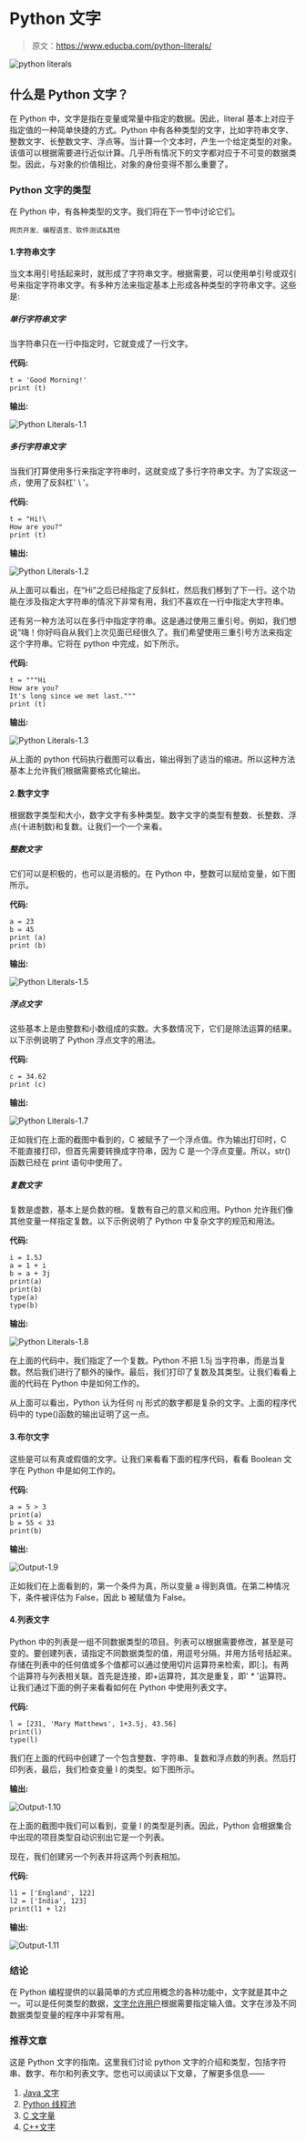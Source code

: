 # Python 文字

> 原文：<https://www.educba.com/python-literals/>

![python literals](img/e279d7ec466b5db445200055acbf074a.png)



## 什么是 Python 文字？

在 Python 中，文字是指在变量或常量中指定的数据。因此，literal 基本上对应于指定值的一种简单快捷的方式。Python 中有各种类型的文字，比如字符串文字、整数文字、长整数文字、浮点等。当计算一个文本时，产生一个给定类型的对象。该值可以根据需要进行近似计算。几乎所有情况下的文字都对应于不可变的数据类型。因此，与对象的价值相比，对象的身份变得不那么重要了。

### Python 文字的类型

在 Python 中，有各种类型的文字。我们将在下一节中讨论它们。

<small>网页开发、编程语言、软件测试&其他</small>

#### 1.字符串文字

当文本用引号括起来时，就形成了字符串文字。根据需要，可以使用单引号或双引号来指定字符串文字。有多种方法来指定基本上形成各种类型的字符串文字。这些是:

##### 单行字符串文字

当字符串只在一行中指定时，它就变成了一行文字。

**代码:**

```
t = 'Good Morning!'
print (t)
```

**输出:**

![Python Literals-1.1](img/a051f65ba1ccb76ac0c070a4aea984be.png)



##### 多行字符串文字

当我们打算使用多行来指定字符串时，这就变成了多行字符串文字。为了实现这一点，使用了反斜杠' \ '。

**代码:**

```
t = "Hi!\
How are you?"
print (t)
```

**输出:**

![Python Literals-1.2](img/9f9fc7997358df9d8b9a5f0bbf744d31.png)



从上面可以看出，在“Hi”之后已经指定了反斜杠，然后我们移到了下一行。这个功能在涉及指定大字符串的情况下非常有用，我们不喜欢在一行中指定大字符串。

还有另一种方法可以在多行中指定字符串。这是通过使用三重引号。例如，我们想说“嗨！你好吗自从我们上次见面已经很久了。我们希望使用三重引号方法来指定这个字符串。它将在 python 中完成，如下所示。

**代码:**

```
t = """Hi
How are you?
It's long since we met last."""
print (t)
```

**输出:**

![Python Literals-1.3](img/cbf5081b6ec68b854b7ae652b1e66f58.png)



从上面的 python 代码执行截图可以看出，输出得到了适当的缩进。所以这种方法基本上允许我们根据需要格式化输出。

#### 2.数字文字

根据数字类型和大小，数字文字有多种类型。数字文字的类型有整数、长整数、浮点(十进制数)和复数。让我们一个一个来看。

##### 整数文字

它们可以是积极的，也可以是消极的。在 Python 中，整数可以赋给变量，如下图所示。

**代码:**

```
a = 23
b = 45
print (a)
print (b)
```

**输出:**

![Python Literals-1.5](img/29466806741afd8ddbb79f54d6362a44.png)



##### 浮点文字

这些基本上是由整数和小数组成的实数。大多数情况下，它们是除法运算的结果。以下示例说明了 Python 浮点文字的用法。

**代码:**

```
c = 34.62
print (c)
```

**输出:**

![Python Literals-1.7](img/1e634c18a83583cf2c52a81c4e2d9d7f.png)



正如我们在上面的截图中看到的，C 被赋予了一个浮点值。作为输出打印时，C 不能直接打印，但首先需要转换成字符串，因为 C 是一个浮点变量。所以，str()函数已经在 print 语句中使用了。

##### 复数文字

复数是虚数，基本上是负数的根。复数有自己的意义和应用。Python 允许我们像其他变量一样指定复数。以下示例说明了 Python 中复杂文字的规范和用法。

**代码:**

```
i = 1.5J
a = 1 + i
b = a + 3j
print(a)
print(b)
type(a)
type(b)
```

**输出:**

![Python Literals-1.8](img/5dfb1448f3f88eb51fd00a64001c7f10.png)



在上面的代码中，我们指定了一个复数。Python 不把 1.5j 当字符串，而是当复数。然后我们进行了额外的操作。最后，我们打印了复数及其类型。让我们看看上面的代码在 Python 中是如何工作的。

从上面可以看出，Python 认为任何 nj 形式的数字都是复杂的文字。上面的程序代码中的 type()函数的输出证明了这一点。

#### 3.布尔文字

这些是可以有真或假值的文字。让我们来看看下面的程序代码，看看 Boolean 文字在 Python 中是如何工作的。

**代码:**

```
a = 5 > 3
print(a)
b = 55 < 33
print(b)
```

**输出:**

![Output-1.9](img/ffc7710ee51c59d0e618be199a949dea.png)



正如我们在上面看到的，第一个条件为真，所以变量 a 得到真值。在第二种情况下，条件被评估为 False，因此 b 被赋值为 False。

#### 4.列表文字

Python 中的列表是一组不同数据类型的项目。列表可以根据需要修改，甚至是可变的。要创建列表，请指定不同数据类型的值，用逗号分隔，并用方括号括起来。存储在列表中的任何值或多个值都可以通过使用切片运算符来检索，即[:]。有两个运算符与列表相关联。首先是连接，即+运算符，其次是重复，即' * '运算符。让我们通过下面的例子来看看如何在 Python 中使用列表文字。

**代码:**

```
l = [231, 'Mary Matthews', 1+3.5j, 43.56]
print(l)
type(l)
```

我们在上面的代码中创建了一个包含整数、字符串、复数和浮点数的列表。然后打印列表，最后，我们检查变量 l 的类型。如下图所示。

**输出:**

![Output-1.10](img/1faba52e0642b6ed00ee36066bb7d379.png)



在上面的截图中我们可以看到，变量 l 的类型是列表。因此，Python 会根据集合中出现的项目类型自动识别出它是一个列表。

现在，我们创建另一个列表并将这两个列表相加。

**代码:**

```
l1 = ['England', 122]
l2 = ['India', 123]
print(l1 + l2)
```

**输出:**

![Output-1.11](img/b2e335c0ebf4bee91b0bc625a0d9cee0.png)



### 结论

在 Python 编程提供的以最简单的方式应用概念的各种功能中，文字就是其中之一。可以是任何类型的数据，[文字允许用户](https://www.educba.com/c-sharp-literals/)根据需要指定输入值。文字在涉及不同数据类型变量的程序中非常有用。

### 推荐文章

这是 Python 文字的指南。这里我们讨论 python 文字的介绍和类型，包括字符串、数字、布尔和列表文字。您也可以阅读以下文章，了解更多信息——

1.  [Java 文字](https://www.educba.com/java-literals/)
2.  [Python 线程池](https://www.educba.com/python-threadpool/)
3.  [C 文字量](https://www.educba.com/c-literals/)
4.  [C++文字](https://www.educba.com/c-plus-plus-literals/)





